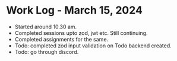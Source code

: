# Work Log - March 15, 2024

- Started around 10.30 am.
- Completed sessions upto zod, jwt etc. Still continuing.
- Completed assignments for the same.
- Todo: completed zod input validation on Todo backend created.
- Todo: go through discord.
